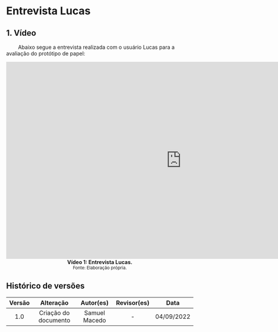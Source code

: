 # Entrevista Lucas

## 1. Vídeo
&emsp;&emsp; Abaixo segue a entrevista realizada com o usuário Lucas para a avaliação do protótipo de papel:

<iframe width="942" height="530" src="https://www.youtube.com/embed/NjDgloExDE4" title="Avaliação protótipo de papel participação Lucas" frameborder="0" allow="accelerometer; autoplay; clipboard-write; encrypted-media; gyroscope; picture-in-picture" allowfullscreen></iframe>

<figcaption align='center'>
    <b>Vídeo 1: Entrevista Lucas.</b>
    <br><small>Fonte: Elaboração própria.</small>
</figcaption>

## Histórico de versões

| Versão |                Alteração               | Autor(es) |         Revisor(es)        |  Data |
|:------:|:--------------------------------------:|:-----------:|:----------------------:|:-----:|
|   1.0  |  Criação do documento  |    Samuel Macedo  | -| 04/09/2022 |